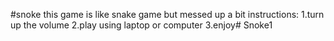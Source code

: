#snoke this game is like snake game but messed up a bit instructions: 1.turn up the volume 2.play using laptop or computer 3.enjoy# Snoke1
